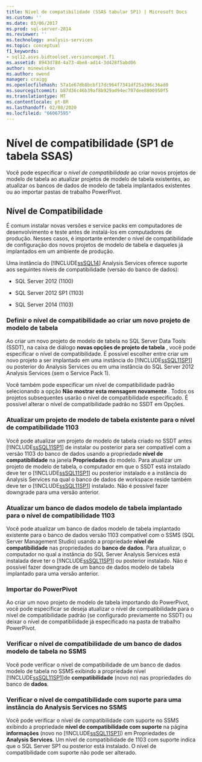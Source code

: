 ```yaml
---
title: Nível de compatibilidade (SSAS tabular SP1) | Microsoft Docs
ms.custom: ''
ms.date: 03/06/2017
ms.prod: sql-server-2014
ms.reviewer: ''
ms.technology: analysis-services
ms.topic: conceptual
f1_keywords:
- sql12.asvs.bidtoolset.versioncompat.f1
ms.assetid: 8943d78d-4a73-4be8-ad14-3d428f5abd06
author: minewiskan
ms.author: owend
manager: craigg
ms.openlocfilehash: 57a1e67db8bcbf17dc964f7341df25a396c36ad0
ms.sourcegitcommit: b87d36c46b39af8b929ad94ec707dee8800950f5
ms.translationtype: MT
ms.contentlocale: pt-BR
ms.lasthandoff: 02/08/2020
ms.locfileid: "66067595"
---
```

# <a name="compatibility-level-ssas-tabular-sp1"></a>Nível de compatibilidade (SP1 de tabela SSAS)
  Você pode especificar o *nível de compatibilidade* ao criar novos projetos de modelo de tabela ao atualizar projetos de modelo de tabela existentes, ao atualizar os bancos de dados de modelo de tabela implantados existentes ou ao importar pastas de trabalho PowerPivot.  
  
## <a name="compatibility-level"></a>Nível de Compatibilidade  
 É comum instalar novas versões e service packs em computadores de desenvolvimento e teste antes de instalá-los em computadores de produção. Nesses casos, é importante entender o nível de compatibilidade de configuração dos novos projetos de modelo de tabela e daqueles já implantados em um ambiente de produção.  
  
 Uma instância do [!INCLUDE[ssSQL14](../../includes/sssql14-md.md)] Analysis Services oferece suporte aos seguintes níveis de compatibilidade (versão do banco de dados):  
  
-   SQL Server 2012 (1100)  
  
-   SQL Server 2012 SP1 (1103)  
  
-   SQL Server 2014 (1103)  
  
### <a name="set-compatibility-level-when-creating-a-new-tabular-model-project"></a>Definir o nível de compatibilidade ao criar um novo projeto de modelo de tabela  
 Ao criar um novo projeto de modelo de tabela no SQL Server Data Tools (SSDT), na caixa de diálogo **novas opções de projeto de tabela** , você pode especificar o nível de compatibilidade. É possível escolher entre criar um novo projeto a ser implantado em uma instância do [!INCLUDE[ssSQL11SP1](../../includes/sssql11sp1-md.md)] ou posterior do Analysis Services ou em uma instância do SQL Server 2012 Analysis Services (sem o Service Pack 1).  
  
 Você também pode especificar um nível de compatibilidade padrão selecionando a opção **Não mostrar esta mensagem novamente** . Todos os projetos subsequentes usarão o nível de compatibilidade especificado. É possível alterar o nível de compatibilidade padrão no SSDT em Opções.  
  
### <a name="upgrade-an-existing-tabular-model-project-to-1103-compatibility-level"></a>Atualizar um projeto de modelo de tabela existente para o nível de compatibilidade 1103  
 Você pode atualizar um projeto de modelo de tabela criado no SSDT antes [!INCLUDE[ssSQL11SP1](../../includes/sssql11sp1-md.md)] de instalar ou posterior para ser compatível com a versão 1103 do banco de dados usando a propriedade **nível de compatibilidade** na janela **Propriedades** do modelo. Para atualizar um projeto de modelo de tabela, o computador em que o SSDT está instalado deve ter o [!INCLUDE[ssSQL11SP1](../../includes/sssql11sp1-md.md)] ou posterior instalado e a instância do Analysis Services na qual o banco de dados de workspace reside também deve ter o [!INCLUDE[ssSQL11SP1](../../includes/sssql11sp1-md.md)] instalado. Não é possível fazer downgrade para uma versão anterior.  
  
### <a name="upgrade-a-deployed-tabular-model-database-to-1103-compatibility-level"></a>Atualizar um banco de dados modelo de tabela implantado para o nível de compatibilidade 1103  
 Você pode atualizar um banco de dados modelo de tabela implantado existente para o banco de dados versão 1103 compatível com o SSMS (SQL Server Management Studio) usando a propriedade **nível de compatibilidade** nas propriedades do **banco de dados**. Para atualizar, o computador no qual a instância do SQL Server Analysis Services está instalada deve ter o [!INCLUDE[ssSQL11SP1](../../includes/sssql11sp1-md.md)] ou posterior instalado. Não é possível fazer downgrade de um banco de dados modelo de tabela implantado para uma versão anterior.  
  
### <a name="import-from-powerpivot"></a>Importar do PowerPivot  
 Ao criar um novo projeto de modelo de tabela importando do PowerPivot, você pode especificar se deseja atualizar o nível de compatibilidade para o nível de compatibilidade padrão (se configurado previamente no SSDT) ou deixar o nível de compatibilidade já especificado na pasta de trabalho PowerPivot.  
  
### <a name="check-compatibility-level-for-a-tabular-model-database-in-ssms"></a>Verificar o nível de compatibilidade de um banco de dados modelo de tabela no SSMS  
 Você pode verificar o nível de compatibilidade de um banco de dados modelo de tabela no SSMS exibindo a propriedade nível [!INCLUDE[ssSQL11SP1](../../includes/sssql11sp1-md.md)]de **compatibilidade** (novo no) nas propriedades do banco de **dados**.  
  
### <a name="check-supported-compatibility-level-for-an-analysis-services-instance-in-ssms"></a>Verificar o nível de compatibilidade com suporte para uma instância do Analysis Services no SSMS  
 Você pode verificar o nível de compatibilidade com suporte no SSMS exibindo a propriedade **nível de compatibilidade com suporte** na página **informações** (novo no [!INCLUDE[ssSQL11SP1](../../includes/sssql11sp1-md.md)]) em Propriedades de **Analysis Services**. Um nível de compatibilidade de 1103 com suporte indica que o SQL Server SP1 ou posterior está instalado. O nível de compatibilidade com suporte não pode ser alterado.  
  
  
